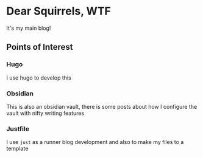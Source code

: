 # Dear Squirrels, WTF

It's my main blog!

## Points of Interest

### Hugo

I use hugo to develop this

### Obsidian

This is also an obsidian vault, there is some posts about how I configure the vault with nifty writing features

### Justfile

I use `just` as a runner blog development and also to make my files to a template

